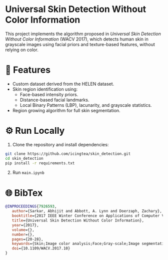 # Universal Skin Detection Without Color Information

This project implements the algorithm proposed in *Universal Skin Detection Without Color Information* (WACV 2017), which detects human skin in grayscale images using facial priors and texture-based features, without relying on color.

# 📑 Features
- Custom dataset derived from the HELEN dataset.
- Skin region identification using:
  - Face-based intensity priors.
  - Distance-based facial landmarks.
  - Local Binary Patterns (LBP), lacunarity, and grayscale statistics.
- Region growing algorithm for full skin segmentation.

# ⚙️ Run Locally
1. Clone the repository and install dependencies:

```bash
git clone https://github.com/icingtea/skin_detection.git
cd skin_detection
pip install -r requirements.txt
```
2. Run `main.ipynb`

# 🌐 BibTex
```bibtex
@INPROCEEDINGS{7926593,
   author={Sarkar, Abhijit and Abbott, A. Lynn and Doerzaph, Zachary},
   booktitle={2017 IEEE Winter Conference on Applications of Computer Vision (WACV)}, 
   title={Universal Skin Detection Without Color Information}, 
   year={2017},
   volume={},
   number={},
   pages={20-28},
   keywords={Skin;Image color analysis;Face;Gray-scale;Image segmentation;Videos;Lighting},
   doi={10.1109/WACV.2017.10}
}
```
